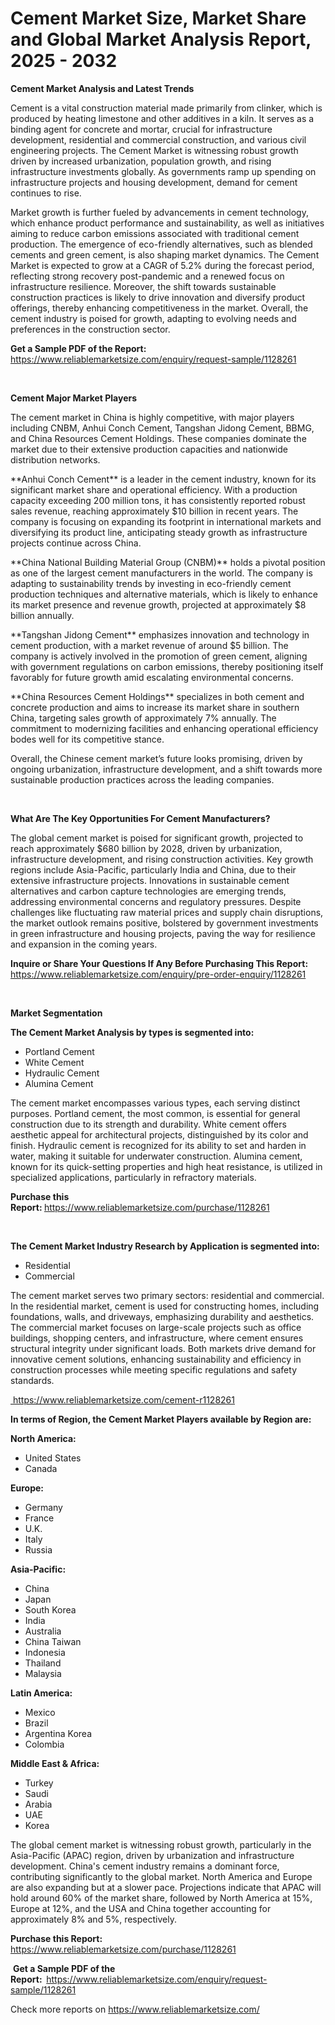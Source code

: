 <p><h1>Cement Market Size, Market Share and Global Market Analysis Report, 2025 - 2032</h1></p><p><strong>Cement Market Analysis and Latest Trends</strong></p>
<p><p>Cement is a vital construction material made primarily from clinker, which is produced by heating limestone and other additives in a kiln. It serves as a binding agent for concrete and mortar, crucial for infrastructure development, residential and commercial construction, and various civil engineering projects. The Cement Market is witnessing robust growth driven by increased urbanization, population growth, and rising infrastructure investments globally. As governments ramp up spending on infrastructure projects and housing development, demand for cement continues to rise.</p><p>Market growth is further fueled by advancements in cement technology, which enhance product performance and sustainability, as well as initiatives aiming to reduce carbon emissions associated with traditional cement production. The emergence of eco-friendly alternatives, such as blended cements and green cement, is also shaping market dynamics. The Cement Market is expected to grow at a CAGR of 5.2% during the forecast period, reflecting strong recovery post-pandemic and a renewed focus on infrastructure resilience. Moreover, the shift towards sustainable construction practices is likely to drive innovation and diversify product offerings, thereby enhancing competitiveness in the market. Overall, the cement industry is poised for growth, adapting to evolving needs and preferences in the construction sector.</p></p>
<p><strong>Get a Sample PDF of the Report:&nbsp;</strong> <a href="https://www.reliablemarketsize.com/enquiry/request-sample/1128261?utm_campaign=3226&utm_medium=2&utm_source=Github&utm_content=ia&utm_term=01042025&utm_id=cement">https://www.reliablemarketsize.com/enquiry/request-sample/1128261</a></p>
<p>&nbsp;</p>
<p><strong>Cement Major Market Players</strong></p>
<p><p>The cement market in China is highly competitive, with major players including CNBM, Anhui Conch Cement, Tangshan Jidong Cement, BBMG, and China Resources Cement Holdings. These companies dominate the market due to their extensive production capacities and nationwide distribution networks.</p><p>**Anhui Conch Cement** is a leader in the cement industry, known for its significant market share and operational efficiency. With a production capacity exceeding 200 million tons, it has consistently reported robust sales revenue, reaching approximately $10 billion in recent years. The company is focusing on expanding its footprint in international markets and diversifying its product line, anticipating steady growth as infrastructure projects continue across China.</p><p>**China National Building Material Group (CNBM)** holds a pivotal position as one of the largest cement manufacturers in the world. The company is adapting to sustainability trends by investing in eco-friendly cement production techniques and alternative materials, which is likely to enhance its market presence and revenue growth, projected at approximately $8 billion annually.</p><p>**Tangshan Jidong Cement** emphasizes innovation and technology in cement production, with a market revenue of around $5 billion. The company is actively involved in the promotion of green cement, aligning with government regulations on carbon emissions, thereby positioning itself favorably for future growth amid escalating environmental concerns.</p><p>**China Resources Cement Holdings** specializes in both cement and concrete production and aims to increase its market share in southern China, targeting sales growth of approximately 7% annually. The commitment to modernizing facilities and enhancing operational efficiency bodes well for its competitive stance.</p><p>Overall, the Chinese cement market’s future looks promising, driven by ongoing urbanization, infrastructure development, and a shift towards more sustainable production practices across the leading companies.</p></p>
<p>&nbsp;</p>
<p><strong>What Are The Key Opportunities For Cement Manufacturers?</strong></p>
<p><p>The global cement market is poised for significant growth, projected to reach approximately $680 billion by 2028, driven by urbanization, infrastructure development, and rising construction activities. Key growth regions include Asia-Pacific, particularly India and China, due to their extensive infrastructure projects. Innovations in sustainable cement alternatives and carbon capture technologies are emerging trends, addressing environmental concerns and regulatory pressures. Despite challenges like fluctuating raw material prices and supply chain disruptions, the market outlook remains positive, bolstered by government investments in green infrastructure and housing projects, paving the way for resilience and expansion in the coming years.</p></p>
<p><strong>Inquire or Share Your Questions If Any Before Purchasing This Report:</strong> <a href="https://www.reliablemarketsize.com/enquiry/pre-order-enquiry/1128261?utm_campaign=3226&utm_medium=2&utm_source=Github&utm_content=ia&utm_term=01042025&utm_id=cement">https://www.reliablemarketsize.com/enquiry/pre-order-enquiry/1128261</a></p>
<p>&nbsp;</p>
<p><strong>Market Segmentation</strong></p>
<p><strong>The Cement Market Analysis by types is segmented into:</strong></p>
<p><ul><li>Portland Cement</li><li>White Cement</li><li>Hydraulic Cement</li><li>Alumina Cement</li></ul></p>
<p><p>The cement market encompasses various types, each serving distinct purposes. Portland cement, the most common, is essential for general construction due to its strength and durability. White cement offers aesthetic appeal for architectural projects, distinguished by its color and finish. Hydraulic cement is recognized for its ability to set and harden in water, making it suitable for underwater construction. Alumina cement, known for its quick-setting properties and high heat resistance, is utilized in specialized applications, particularly in refractory materials.</p></p>
<p><strong>Purchase this Report:&nbsp;</strong><a href="https://www.reliablemarketsize.com/purchase/1128261?utm_campaign=3226&utm_medium=2&utm_source=Github&utm_content=ia&utm_term=01042025&utm_id=cement">https://www.reliablemarketsize.com/purchase/1128261</a></p>
<p>&nbsp;</p>
<p><strong>The Cement Market Industry Research by Application is segmented into:</strong></p>
<p><ul><li>Residential</li><li>Commercial</li></ul></p>
<p><p>The cement market serves two primary sectors: residential and commercial. In the residential market, cement is used for constructing homes, including foundations, walls, and driveways, emphasizing durability and aesthetics. The commercial market focuses on large-scale projects such as office buildings, shopping centers, and infrastructure, where cement ensures structural integrity under significant loads. Both markets drive demand for innovative cement solutions, enhancing sustainability and efficiency in construction processes while meeting specific regulations and safety standards.</p></p>
<p><a href="https://www.reliablemarketsize.com/cement-r1128261?utm_campaign=3226&utm_medium=2&utm_source=Github&utm_content=ia&utm_term=01042025&utm_id=cement">&nbsp;https://www.reliablemarketsize.com/cement-r1128261</a></p>
<p><strong>In terms of Region, the Cement Market Players available by Region are:</strong></p>
<p>
    <p> <strong> North America: </strong>
        <ul>
            <li>United States</li>
            <li>Canada</li>
        </ul>
        </p> 
    <p> <strong> Europe: </strong>
        <ul>
            <li>Germany</li>
            <li>France</li>
            <li>U.K.</li>
            <li>Italy</li>
            <li>Russia</li>
        </ul>
        </p> 
    <p> <strong> Asia-Pacific: </strong>
        <ul>
            <li>China</li>
            <li>Japan</li>
            <li>South Korea</li>
            <li>India</li>
            <li>Australia</li>
            <li>China Taiwan</li>
            <li>Indonesia</li>
            <li>Thailand</li>
            <li>Malaysia</li>
        </ul>
        </p> 
    <p> <strong> Latin America: </strong>
        <ul>
            <li>Mexico</li>
            <li>Brazil</li>
            <li>Argentina Korea</li>
            <li>Colombia</li>
        </ul>
        </p> 
    <p> <strong> Middle East & Africa: </strong>
        <ul>
            <li>Turkey</li>
            <li>Saudi</li>
            <li>Arabia</li>
            <li>UAE</li>
            <li>Korea</li>
        </ul>
    </p>
    </p>
<p><p>The global cement market is witnessing robust growth, particularly in the Asia-Pacific (APAC) region, driven by urbanization and infrastructure development. China's cement industry remains a dominant force, contributing significantly to the global market. North America and Europe are also expanding but at a slower pace. Projections indicate that APAC will hold around 60% of the market share, followed by North America at 15%, Europe at 12%, and the USA and China together accounting for approximately 8% and 5%, respectively.</p></p>
<p><strong>Purchase this Report: </strong><a href="https://www.reliablemarketsize.com/purchase/1128261?utm_campaign=3226&utm_medium=2&utm_source=Github&utm_content=ia&utm_term=01042025&utm_id=cement">https://www.reliablemarketsize.com/purchase/1128261</a></p>
<p>&nbsp;<strong>Get a Sample PDF of the Report:&nbsp;&nbsp;</strong><a href="https://www.reliablemarketsize.com/enquiry/request-sample/1128261?utm_campaign=3226&utm_medium=2&utm_source=Github&utm_content=ia&utm_term=01042025&utm_id=cement">https://www.reliablemarketsize.com/enquiry/request-sample/1128261</a></p>
<p><strong></strong></p>
<p>Check more reports on <a href="https://www.reliablemarketsize.com/?utm_campaign=3226&utm_medium=2&utm_source=Github&utm_content=ia&utm_term=01042025&utm_id=cement">https://www.reliablemarketsize.com/</a></p>
